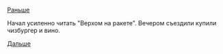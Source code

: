 [Раньше](2018.07.27.md)

Начал усиленно читать "Верхом на ракете".
Вечером съездили купили чизбургер и вино.

[Дальше](2018.07.29.md)